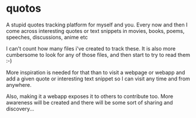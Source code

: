# quotos

A stupid quotes tracking platform for myself and you. Every now and then I come across
interesting quotes or text snippets in movies, books, poems, speeches,
discussions, anime etc


I can't count how many files i've created to track these. It is also more
cumbersome to look for any of those files, and then start to try to read them :-)

More inspiration is needed for that than to visit a webpage or webapp and add a given quote or interesting text snippet so I can visit any time and from anywhere.

Also, making it a webapp exposes it to others to contribute too. More awareness
will be created and there will be some sort of sharing and discovery...
